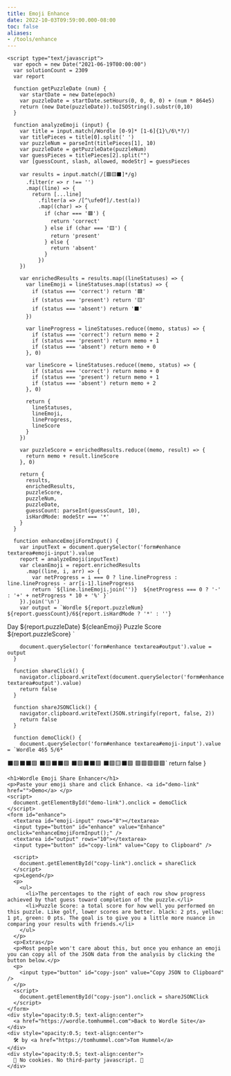 ```yaml
---
title: Emoji Enhance
date: 2022-10-03T09:59:00.000-08:00
toc: false
aliases:
- /tools/enhance
---
```


    <script type="text/javascript">
      var epoch = new Date("2021-06-19T00:00:00")
      var solutionCount = 2309
      var report

      function getPuzzleDate (num) {
        var startDate = new Date(epoch)
        var puzzleDate = startDate.setHours(0, 0, 0, 0) + (num * 864e5)
        return (new Date(puzzleDate)).toISOString().substr(0,10)
      }

      function analyzeEmoji (input) {
        var title = input.match(/Wordle [0-9]* [1-6]{1}\/6\*?/)
        var titlePieces = title[0].split(' ')
        var puzzleNum = parseInt(titlePieces[1], 10)
        var puzzleDate = getPuzzleDate(puzzleNum)
        var guessPieces = titlePieces[2].split("")
        var [guessCount, slash, allowed, modeStr] = guessPieces

        var results = input.match(/[🟩🟨⬛️]*/g)
          .filter(r => r !== '')
          .map((line) => {
            return [...line]
              .filter(a => /[^\ufe0f]/.test(a))
              .map((char) => {
                if (char === '🟩') {
                  return 'correct'
                } else if (char === '🟨') {
                  return 'present'
                } else {
                  return 'absent'
                }
              })
        })

        var enrichedResults = results.map((lineStatuses) => {
          var lineEmoji = lineStatuses.map((status) => {
            if (status === 'correct') return '🟩'
            if (status === 'present') return '🟨'
            if (status === 'absent') return '⬛️'
          })

          var lineProgress = lineStatuses.reduce((memo, status) => {
            if (status === 'correct') return memo + 2
            if (status === 'present') return memo + 1
            if (status === 'absent') return memo + 0
          }, 0)

          var lineScore = lineStatuses.reduce((memo, status) => {
            if (status === 'correct') return memo + 0
            if (status === 'present') return memo + 1
            if (status === 'absent') return memo + 2
          }, 0)

          return {
            lineStatuses,
            lineEmoji,
            lineProgress,
            lineScore
          }
        })

        var puzzleScore = enrichedResults.reduce((memo, result) => { 
          return memo + result.lineScore 
        }, 0)

        return {
          results,
          enrichedResults,
          puzzleScore,
          puzzleNum,
          puzzleDate,
          guessCount: parseInt(guessCount, 10),
          isHardMode: modeStr === '*'
        }
      }

      function enhanceEmojiFormInput() {
        var inputText = document.querySelector('form#enhance textarea#emoji-input').value
        report = analyzeEmoji(inputText)
        var cleanEmoji = report.enrichedResults
          .map((line, i, arr) => {
            var netProgress = i === 0 ? line.lineProgress : line.lineProgress - arr[i-1].lineProgress
            return `${line.lineEmoji.join('')}  ${netProgress === 0 ? '-' : '+' + netProgress * 10 + '%' }`
        }).join('\n')
        var output = `Wordle ${report.puzzleNum} ${report.guessCount}/6${report.isHardMode ? '*' : ''}
Day ${report.puzzleDate}
${cleanEmoji}
Puzzle Score ${report.puzzleScore}
`

        document.querySelector('form#enhance textarea#output').value = output
      }

      function shareClick() {
        navigator.clipboard.writeText(document.querySelector('form#enhance textarea#output').value)
        return false
      }

      function shareJSONClick() {
        navigator.clipboard.writeText(JSON.stringify(report, false, 2))
        return false
      }

      function demoClick() {
        document.querySelector('form#enhance textarea#emoji-input').value = `Wordle 465 5/6*

⬛️🟩⬛️⬛️🟩
⬛️🟩⬛️⬛️🟩
⬛️🟩⬛️⬛️🟩
⬛️🟩🟨⬛️🟩
🟩🟩🟩🟩🟩`
        return false
      }
    </script>
  
    <h1>Wordle Emoji Share Enhancer</h1>
    <p>Paste your emoji share and click Enhance. <a id="demo-link" href="">Demo</a> </p>
    <script>
      document.getElementById("demo-link").onclick = demoClick
    </script>
    <form id="enhance">
      <textarea id="emoji-input" rows="8"></textarea>
      <input type="button" id="enhance" value="Enhance" onclick="enhanceEmojiFormInput();" />
      <textarea id="output" rows="10"></textarea>
      <input type="button" id="copy-link" value="Copy to Clipboard" />
    
      <script>
        document.getElementById("copy-link").onclick = shareClick
      </script>
      <p>Legend</p>
      <p>
        <ul>
          <li>The percentages to the right of each row show progress achieved by that guess toward completion of the puzzle.</li>
          <li>Puzzle Score: a total score for how well you performed on this puzzle. Like golf, lower scores are better. black: 2 pts, yellow: 1 pt, green: 0 pts. The goal is to give you a little more nuance in comparing your results with friends.</li>
        </ul>
      </p>
      <p>Extras</p>
      <p>Most people won't care about this, but once you enhance an emoji you can copy all of the JSON data from the analysis by clicking the button below.</p>
      <p>
        <input type="button" id="copy-json" value="Copy JSON to Clipboard" />
      </p>
      <script>
        document.getElementById("copy-json").onclick = shareJSONClick
      </script>
    </form>
    <div style="opacity:0.5; text-align:center">
      <a href="https://wordle.tomhummel.com">Back to Wordle Site</a>
    </div>
    <div style="opacity:0.5; text-align:center">
      🛠 by <a href="https://tomhummel.com">Tom Hummel</a>
    </div>
    <div style="opacity:0.5; text-align:center">
      💛 No cookies. No third-party javascript. 💚
    </div>
